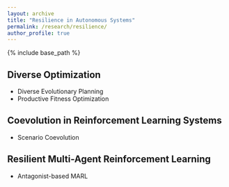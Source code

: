 ```yaml
---
layout: archive
title: "Resilience in Autonomous Systems"
permalink: /research/resilience/
author_profile: true
---
```


{% include base_path %}

## Diverse Optimization
- Diverse Evolutionary Planning
- Productive Fitness Optimization

## Coevolution in Reinforcement Learning Systems
- Scenario Coevolution

## Resilient Multi-Agent Reinforcement Learning
- Antagonist-based MARL

